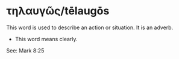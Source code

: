 # τηλαυγῶς/tēlaugōs
This word is used to describe an action or situation. It is an adverb.
* This word means clearly.

See: Mark 8:25
